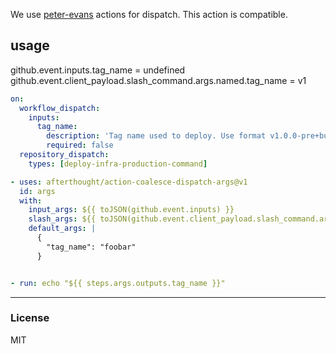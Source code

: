 We use [peter-evans](https://github.com/peter-evans/repository-dispatch) actions for dispatch. This action is compatible.

## usage
github.event.inputs.tag_name = undefined
github.event.client_payload.slash_command.args.named.tag_name = v1

```yaml
on:
  workflow_dispatch:
    inputs:
      tag_name:
        description: 'Tag name used to deploy. Use format v1.0.0-pre+build'     
        required: false
  repository_dispatch:
    types: [deploy-infra-production-command]

- uses: afterthought/action-coalesce-dispatch-args@v1
  id: args
  with:
    input_args: ${{ toJSON(github.event.inputs) }}
    slash_args: ${{ toJSON(github.event.client_payload.slash_command.args.named) }}
    default_args: |
      {
        "tag_name": "foobar"
      }


- run: echo "${{ steps.args.outputs.tag_name }}"
```



---
### License
MIT
